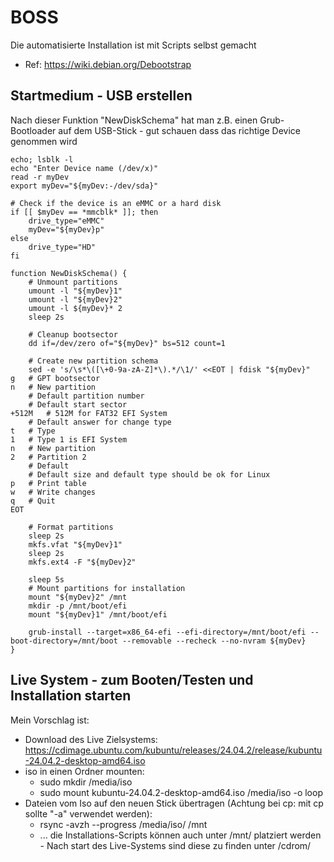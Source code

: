 # BOSS
Die automatisierte Installation ist mit Scripts selbst gemacht
- Ref: https://wiki.debian.org/Debootstrap

## Startmedium - USB erstellen
Nach dieser Funktion "NewDiskSchema" hat man z.B. einen Grub-Bootloader auf dem USB-Stick - gut schauen dass das richtige Device genommen wird

```
echo; lsblk -l
echo "Enter Device name (/dev/x)"
read -r myDev
export myDev="${myDev:-/dev/sda}"

# Check if the device is an eMMC or a hard disk
if [[ $myDev == *mmcblk* ]]; then
    drive_type="eMMC"
    myDev="${myDev}p"
else
    drive_type="HD"
fi

function NewDiskSchema() {
    # Unmount partitions
    umount -l "${myDev}1"
    umount -l "${myDev}2"
    umount -l ${myDev}* 2
	sleep 2s

    # Cleanup bootsector
    dd if=/dev/zero of="${myDev}" bs=512 count=1

    # Create new partition schema
    sed -e 's/\s*\([\+0-9a-zA-Z]*\).*/\1/' <<EOT | fdisk "${myDev}"
g   # GPT bootsector
n   # New partition
    # Default partition number
    # Default start sector
+512M   # 512M for FAT32 EFI System
    # Default answer for change type
t   # Type
1   # Type 1 is EFI System
n   # New partition
2   # Partition 2
    # Default
    # Default size and default type should be ok for Linux
p   # Print table
w   # Write changes
q   # Quit
EOT

    # Format partitions
    sleep 2s
    mkfs.vfat "${myDev}1"
    sleep 2s
    mkfs.ext4 -F "${myDev}2"

    sleep 5s
    # Mount partitions for installation
    mount "${myDev}2" /mnt
    mkdir -p /mnt/boot/efi
    mount "${myDev}1" /mnt/boot/efi

    grub-install --target=x86_64-efi --efi-directory=/mnt/boot/efi --boot-directory=/mnt/boot --removable --recheck --no-nvram ${myDev}
}
```

## Live System - zum Booten/Testen und Installation starten
Mein Vorschlag ist:
* Download des Live Zielsystems: https://cdimage.ubuntu.com/kubuntu/releases/24.04.2/release/kubuntu-24.04.2-desktop-amd64.iso
* iso in einen Ordner mounten:
  * sudo mkdir /media/iso
  * sudo mount kubuntu-24.04.2-desktop-amd64.iso /media/iso -o loop
* Dateien vom Iso auf den neuen Stick übertragen (Achtung bei cp: mit cp sollte "-a" verwendet werden):
  * rsync -avzh --progress /media/iso/ /mnt
  * ... die Installations-Scripts können auch unter /mnt/ platziert werden - Nach start des Live-Systems sind diese zu finden unter /cdrom/
